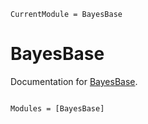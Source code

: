 ```@meta
CurrentModule = BayesBase
```

# BayesBase

Documentation for [BayesBase](https://github.com/biaslab/BayesBase.jl).

```@index
```

```@autodocs
Modules = [BayesBase]
```
